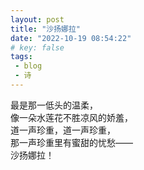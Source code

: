 ```yaml
---
layout: post
title: "沙扬娜拉"
date: "2022-10-19 08:54:22"
# key: false 
tags:
 - blog
 - 诗
---
```

最是那一低头的温柔，  
像一朵水莲花不胜凉风的娇羞，  
道一声珍重，道一声珍重，  
那一声珍重里有蜜甜的忧愁——  
沙扬娜拉！